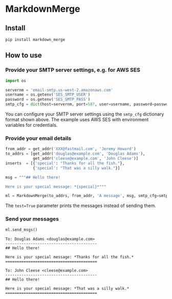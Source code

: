 # MarkdownMerge


<!-- WARNING: THIS FILE WAS AUTOGENERATED! DO NOT EDIT! -->

## Install

`pip install markdown_merge`

## How to use

### Provide your SMTP server settings, e.g. for AWS SES

``` python
import os
```

``` python
servernm = 'email-smtp.us-west-2.amazonaws.com'
username = os.getenv('SES_SMTP_USER')
password = os.getenv('SES_SMTP_PASS')
smtp_cfg = dict(host=servernm, port=587, user=username, password=password, use_ssl=False, use_tls=True)
```

You can configure your SMTP server settings using the `smtp_cfg`
dictionary format shown above. The example uses AWS SES with environment
variables for credentials.

### Provide your email details

``` python
from_addr = get_addr('XXX@fastmail.com', 'Jeremy Howard')
to_addrs = [get_addr('douglas@example.com', 'Douglas Adams'),
            get_addr('cleese@example.com', 'John Cleese')]
inserts  = [{'special': "Thanks for all the fish."},
            {'special': "That was a silly walk."}]

msg = """## Hello there!

Here is your special message: *{special}*"""
```

``` python
ml = MarkdownMerge(to_addrs, from_addr, 'A message', msg, smtp_cfg=smtp_cfg, inserts=inserts, test=True)
```

The `test=True` parameter prints the messages instead of sending them.

### Send your messages

``` python
ml.send_msgs()
```

    To: Douglas Adams <douglas@example.com>
    ----------------------------------------
    ## Hello there!

    Here is your special message: *Thanks for all the fish.*
    ========================================

    To: John Cleese <cleese@example.com>
    ----------------------------------------
    ## Hello there!

    Here is your special message: *That was a silly walk.*
    ========================================
